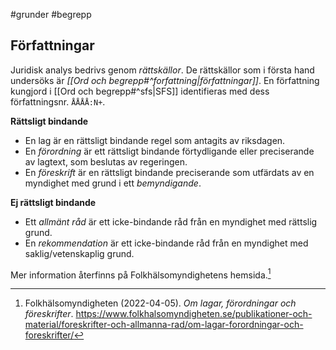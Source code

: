 #grunder #begrepp

## Författningar
Juridisk analys bedrivs genom *rättskällor*. De rättskällor som i första hand undersöks är *[[Ord och begrepp#^forfattning|författningar]]*. En författning kungjord i [[Ord och begrepp#^sfs|SFS]] identifieras med dess författningsnr. `ÅÅÅÅ:N+`.

**Rättsligt bindande**
- En lag är en rättsligt bindande regel som antagits av riksdagen.
- En *förordning* är ett rättsligt bindande förtydligande eller preciserande av lagtext, som beslutas av regeringen.
- En *föreskrift* är en rättsligt bindande preciserande som utfärdats av en myndighet med grund i ett *bemyndigande*.

**Ej rättsligt bindande**
- Ett *allmänt råd* är ett icke-bindande råd från en myndighet med rättslig grund.
- En *rekommendation* är ett icke-bindande råd från en myndighet med saklig/vetenskaplig grund.

Mer information återfinns på Folkhälsomyndighetens hemsida.[^1]

[^1]: Folkhälsomyndigheten (2022-04-05).  *Om lagar, förordningar och föreskrifter*. https://www.folkhalsomyndigheten.se/publikationer-och-material/foreskrifter-och-allmanna-rad/om-lagar-forordningar-och-foreskrifter/